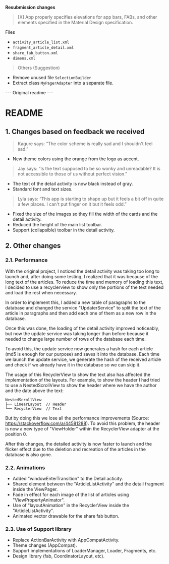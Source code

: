 **Resubmission changes**

> [X] App properly specifies elevations for app bars, FABs, and other elements specified in the Material Design specification.

Files

- `activity_article_list.xml`
- `fragment_article_detail.xml`
- `share_fab_button.xml`
- `dimens.xml`

> Others (Suggestion)
- Remove unused file `SelectionBuilder`
- Extract class `MyPagerAdapter` into a separate file.


--- Original readme ---

# README

## 1. Changes based on feedback we received

> Kagure says: “The color scheme is really sad and I shouldn't feel sad.”
- New theme colors using the orange from the logo as accent.

> Jay says: “Is the text supposed to be so wonky and unreadable? It is not accessible to those of us without perfect vision."
- The text of the detail activity is now black instead of gray.
- Standard font and text sizes.

> Lyla says: “This app is starting to shape up but it feels a bit off in quite a few places. I can't put finger on it but it feels odd.”
- Fixed the size of the images so they fill the width of the cards and the detail activity.
- Reduced the height of the main list toolbar.
- Support (collapsible) toolbar in the detail activity.

## 2. Other changes

### 2.1. Performance

With the original project, I noticed the detail activity was taking too long to launch and, after doing some testing, I realized that it was because of the long text of the articles. To reduce the time and memory of loading this text, I decided to use a recyclerview to show only the portions of the text needed and load the rest when necessary.

In order to implement this, I added a new table of paragraphs to the database and changed the service "UpdaterService" to split the text of the article in paragraphs and then add each one of them as a new row in the database.

Once this was done, the loading of the detail activity improved noticeably, but now the update service was taking longer than before because it needed to change large number of rows of the database each time.

To avoid this, the update service now generates a hash for each article (md5 is enough for our purpose) and saves it into the database. Each time we launch the update service, we generate the hash of the received article and check if we already have it in the database so we can skip it.

The usage of this RecyclerView to show the text also has affected the implementation of the layouts. For example, to show the header I had tried to use a NestedScrollView to show the header where we have the author and the date above the text:

```
NestedScrollView
├── LinearLayout  // Header
└── RecyclerView  // Text
```

But by doing this we lose all the performance improvements (Source: <https://stackoverflow.com/a/44581288>). To avoid this problem, the header is now a new type of "ViewHolder" within the RecyclerView adapter at the position 0.

After this changes, the detailed activity is now faster to launch and the flicker effect due to the deletion and recreation of the articles in the database is also gone.

### 2.2. Animations

- Added "windowEnterTransition" to the Detail acticity.
- Shared element between the "ArticleListActivity" and the detail fragment inside the ViewPager.
- Fade in effect for each image of the list of articles using "ViewPropertyAnimator".
- Use of "layoutAnimation" in the RecyclerView inside the "ArticleListActivity".
- Animated vector drawable for the share fab button.

### 2.3. Use of Support library

- Replace ActionBarActivity with AppCompatActivity.
- Theme changes (AppCompat).
- Support implementations of LoaderManager, Loader, Fragments, etc.
- Design library (fab, CoordinatorLayout, etc).
